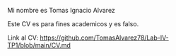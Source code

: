 Mi nombre es Tomas Ignacio Alvarez

Este CV es para fines academicos y es falso.

Link al CV: https://github.com/TomasAlvarez78/Lab-IV-TP1/blob/main/CV.md

